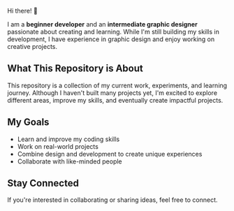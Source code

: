 Hi there! 👋  

I am a **beginner developer** and an **intermediate graphic designer** passionate about creating and learning. While I'm still building my skills in development, I have experience in graphic design and enjoy working on creative projects.  

## What This Repository is About  
This repository is a collection of my current work, experiments, and learning journey. Although I haven't built many projects yet, I'm excited to explore different areas, improve my skills, and eventually create impactful projects.  

## My Goals  
- Learn and improve my coding skills  
- Work on real-world projects  
- Combine design and development to create unique experiences  
- Collaborate with like-minded people  

## Stay Connected  
If you're interested in collaborating or sharing ideas, feel free to connect.
